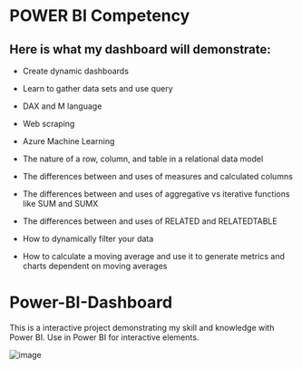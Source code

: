 
# POWER BI Competency
## Here is what my dashboard will demonstrate:

* Create dynamic dashboards
* Learn to gather data sets and use query
* DAX and M language
* Web scraping
* Azure Machine Learning

* The nature of a row, column, and table in a relational data model
* The differences between and uses of measures and calculated columns
* The differences between and uses of aggregative vs iterative functions like SUM and SUMX
* The differences between and uses of RELATED and RELATEDTABLE
* How to dynamically filter your data
* How to calculate a moving average and use it to generate metrics and charts dependent on moving averages

# Power-BI-Dashboard

This is a interactive project demonstrating my skill and knowledge with Power BI. Use in Power BI for interactive elements. 

![image](https://github.com/tookhan1/Power-BI-Dashboard/assets/124211017/39ae2c73-ecba-49a8-8594-38730593be65)
